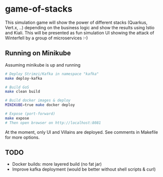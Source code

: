 # game-of-stacks
This simulation game will show the power of different stacks (Quarkus, Vert.x, ..) depending on the business logic and show the results using Istio and Kiali. This will be presented as fun simulation UI showing the attack of Winterfell by a group of microservices :-) 


## Running on Minikube

Assuming minikube is up and running

```bash
# Deploy Strimzi/Kafka in namespace "kafka"
make deploy-kafka

# Build GoS
make clean build

# Build docker images & deploy
MINIKUBE=true make docker deploy

# Expose (port-forward)
make expose
# Then open browser on http://localhost:8081
```

At the moment, only UI and Villains are deployed. See comments in Makefile for more options.

## TODO

- Docker builds: more layered build (no fat jar)
- Improve kafka deployment (would be better without shell scripts & curl)
